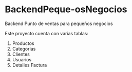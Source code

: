 # BackendPeque-osNegocios

Backend Punto de ventas para pequeños negocios

Este proyecto cuenta con varias tablas: 

1. Productos
2. Categorias
3. Clientes
4. Usuarios
5. Detalles Factura
